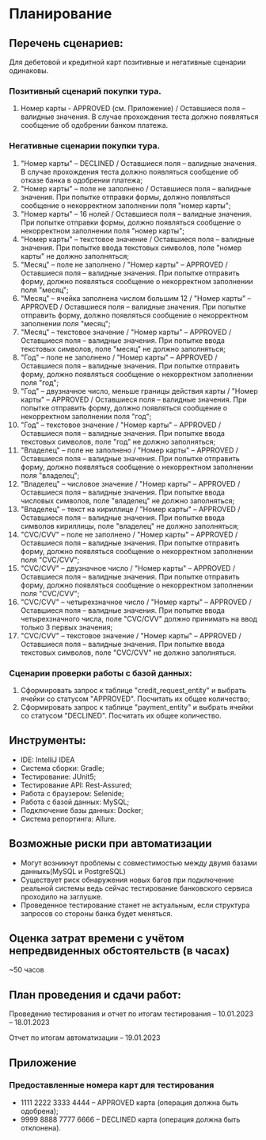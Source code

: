 # Планирование

## Перечень сценариев:

Для дебетовой и кредитной карт позитивные и негативные сценарии одинаковы.

### Позитивный сценарий покупки тура.
   1. Номер карты - APPROVED (см. Приложение) / Оставшиеся поля – валидные значения. В случае прохождения теста должно появляться сообщение об одобрении банком платежа.
   
### Негативные сценарии покупки тура.
   1. "Номер карты" – DECLINED / Оставшиеся поля – валидные значения. В случае прохождения теста должно появляться сообщение об отказе банка в одобрении платежа;
   2. "Номер карты" – поле не заполнено / Оставшиеся поля – валидные значения. При попытке отправки формы, должно появляться сообщение о некорректном заполнении поля "номер карты";
   3. "Номер карты" – 16 нолей / Оставшиеся поля – валидные значения. При попытке отправки формы, должно появляться сообщение о некорректном заполнении поля "номер карты";
   4. "Номер карты" – текстовое значение / Оставшиеся поля – валидные значения. При попытке ввода текстовых символов, поле "номер карты" не должно заполняться;
   5. "Месяц" – поле не заполнено / "Номер карты" – APPROVED / Оставшиеся поля – валидные значения. При попытке отправить форму, должно появляться сообщение о некорректном заполнении поля "месяц";
   6. "Месяц" – ячейка заполнена числом большим 12 / "Номер карты" – APPROVED / Оставшиеся поля – валидные значения. При попытке отправить форму, должно появляться сообщение о некорректном заполнении поля "месяц";
   7. "Месяц" – текстовое значение / "Номер карты" – APPROVED / Оставшиеся поля – валидные значения. При попытке ввода текстовых символов, поле "месяц" не должно заполняться;
   8. "Год" – поле не заполнено / "Номер карты" – APPROVED / Оставшиеся поля – валидные значения. При попытке отправить форму, должно появляться сообщение о некорректном заполнении поля "год";
   9. "Год" – двузначное число, меньше границы действия карты / "Номер карты" – APPROVED / Оставшиеся поля – валидные значения. При попытке отправить форму, должно появляться сообщение о некорректном заполнении поля "год";
   10. "Год" – текстовое значение / "Номер карты" – APPROVED / Оставшиеся поля – валидные значения. При попытке ввода текстовых символов, поле "год" не должно заполняться;
   11. "Владелец" – поле не заполнено / "Номер карты" – APPROVED / Оставшиеся поля – валидные значения. При попытке отправить форму, должно появляться сообщение о некорректном заполнении поля "владелец";
   12. "Владелец" – числовое значение / "Номер карты" – APPROVED / Оставшиеся поля – валидные значения. При попытке ввода числовых символов, поле "владелец" не должно заполняться;
   13. "Владелец" – текст на кириллице / "Номер карты" – APPROVED / Оставшиеся поля – валидные значения. При попытке ввода символов кириллицы, поле "владелец" не должно заполняться;
   14. "CVC/CVV" – поле не заполнено / "Номер карты" – APPROVED / Оставшиеся поля – валидные значения. При попытке отправить форму, должно появляться сообщение о некорректном заполнении поля "CVC/CVV";
   15. "CVC/CVV" – двузначное число / "Номер карты" – APPROVED / Оставшиеся поля – валидные значения. При попытке отправить форму, должно появляться сообщение о некорректном заполнении поля "CVC/CVV";
   16. "CVC/CVV" – четырехзначное число / "Номер карты" – APPROVED / Оставшиеся поля – валидные значения. При попытке ввода четырехзначного числа, поле "CVC/CVV" должно принимать на ввод только 3 первых значения;
   17. "CVC/CVV" – текстовое значение / "Номер карты" – APPROVED / Оставшиеся поля – валидные значения. При попытке ввода текстовых символов, поле "CVC/CVV" не должно заполняться.


### Сценарии проверки работы с базой данных:
   1. Сформировать запрос к таблице "credit_request_entity" и выбрать ячейки со статусом "APPROVED". Посчитать их общее количество;
   2. Сформировать запрос к таблице "payment_entity" и выбрать ячейки со статусом "DECLINED". Посчитать их общее количество.


## Инструменты:
- IDE: IntelliJ IDEA
- Система сборки: Gradle;
- Тестирование: JUnit5;
- Тестирование API: Rest-Assured;
- Работа с браузером: Selenide;
- Работа с базой данных: MySQL;
- Подключение базы данных: Docker;
- Система репортинга: Allure.


## Возможные риски при автоматизации
- Могут возникнут проблемы с совместимостью между двумя базами данныхь(MySQL и PostgreSQL)
- Существует риск обнаружения новых багов при подключение реальной системы ведь сейчас тестирование банковского сервиса проходило на заглушке.
- Проведенное тестирование станет не актуальным, если структура запросов со стороны банка будет меняться. 

## Оценка затрат времени с учётом непредвиденных обстоятельств (в часах)
~50 часов

## План проведения и сдачи работ:

Проведение тестирования и отчет по итогам тестирования – 10.01.2023 – 18.01.2023

Отчет по итогам автоматизации – 19.01.2023

## Приложение
### Предоставленные номера карт для тестирования
- 1111 2222 3333 4444 – APPROVED карта (операция должна быть одобрена);
- 9999 8888 7777 6666 – DECLINED карта (операция должна быть отклонена).

